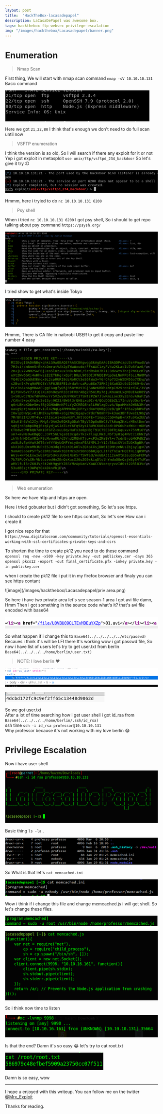 ```yaml
---
layout: post
title:  "HackTheBox-lacasadepapel"
description: LaCasaDePapel was awesome box.
tags: hackthebox ftp websec privilege-escalation
img: "/images/hackthebox/Lacasadepapel/banner.png"
---
```

# Enumeration

> Nmap Scan

First thing, We will start with nmap scan command `nmap -sV 10.10.10.131` Basic command

![image](/images/hackthebox/Lacasadepapel/nmap.png)

Here we got `21,22,80` I think that's enough we don't need to do full scan until now

> VSFTP enumeration

I think the version is so old, So I will search if there any exploit for it or not
Yep i got exploit in metasploit `use unix/ftp/vsftpd_234_backdoor`
So let's give it try :D 

![image](/images/hackthebox/Lacasadepapel/msf.png)

Hmmm, here i tryied to do `nc 10.10.10.131 6200`

> Psy shell

When i tried `nc 10.10.10.131 6200`
I got psy shell, So i should to get repo talking about psy command `https://psysh.org/`

![image](/images/hackthebox/Lacasadepapel/pspy.png)

I tried show to get what's inside Tokyo 

![image](/images/hackthebox/Lacasadepapel/tokyo.png)

Hmmm, There is CA file in naibrobi USER to get it copy and paste line number 4 easy

![image](/images/hackthebox/Lacasadepapel/priv.png)

> Web enumeration

So here we have http and https are open.  
  
Here i tried gobuster but i didn't got something, So let's see https.  
  
I should to create pk12 file to see https contant, So let's see How can i create it
  
I got nice repo for that `https://www.digitalocean.com/community/tutorials/openssl-essentials-working-with-ssl-certificates-private-keys-and-csrs`  
  
To shorten the time to create pk12 you need to do these command  
`openssl req -new -x509 -key private.key -out publickey.cer -days 365`  
`openssl pkcs12 -export -out final_certificate.pfx -inkey private.key -in publickey.cer`  
  
when i create the pk12 file i put it in my firefox browser and finaly you can see https contant  

![image](/images/hackthebox/Lacasadepapel/priv area.png)

So here i have two private area let's see season-1 area
I got avi file damn, Hmm
Then i got something in the source code what's it? that's avi file encoded with base64 

![image](/images/hackthebox/Lacasadepapel/Base64.png)

So what happen if i change this to `Base64(../../../../../etc/passwd)` Becaues i think it's will be LFI there
It's working wow i got passwd file, So now i have list of users let's try to get user.txt from berlin `Base64(../../../../home/berlin/user.txt)`  
> NOTE: I love berlin ❤️ 

![image](/images/hackthebox/Lacasadepapel/lfiuser.png)

![image](/images/hackthebox/Lacasadepapel/userFlag.png)

So we got user.txt  
After a lot of time searching how i get user shell i got id_rsa from `Base64(../../../../home/berlin/.ssh/id_rsa)`  
ssh time `ssh -i id_rsa professor@10.10.10.131`  
Why professor because it's not working with my love berlin 😂   

# Privilege Escalation

Now i have user shell 

![image](/images/hackthebox/Lacasadepapel/professor.png)

Basic thing `ls -la` . 

![image](/images/hackthebox/Lacasadepapel/ls.png)

So What is that let's `cat memcached.ini`

![image](/images/hackthebox/Lacasadepapel/nobody.png)

Wow i think if i change this file and change memcached.js i will get shell.
So let's change these files. 

![image](/images/hackthebox/Lacasadepapel/nobodychanged.png)

![image](/images/hackthebox/Lacasadepapel/beforeRoot.png)

So i think now time to listen 

![image](/images/hackthebox/Lacasadepapel/rootShell.png)

Is that the end? Damn it's so easy 😂 let's try to cat root.txt 

![image](/images/hackthebox/Lacasadepapel/root.png)

Damn is so easy, wow 

---

I hope u enjoyed with this writeup. You can follow me on the twitter [@Mrx_Exploit](https://twitter.com/MRX_Exploit)

Thanks for reading.